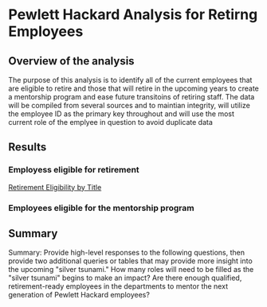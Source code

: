 # Pewlett Hackard Analysis for Retirng Employees

## Overview of the analysis

The purpose of this analysis is to identify all of the current employees that are eligible to retire and those that will retire in the upcoming years to create a mentorship program and ease future transitoins of retiring staff. The data will be compiled from several sources and to maintian integrity, will utilize the employee ID as the primary key throughout and will use the most current role of the emplyee in question to avoid duplicate data

## Results

### Employess eligible for retirement

[Retirement Eligibility by Title](https://github.com/UnBearAble1/Pewlett_Hackard_Analysis/blob/main/Analysis%20Projects%20Folder/Pewlett-Hackard-Analysis%20Folder/Data/retiring_titles.md)



### Employees eligible for the mentorship program




## Summary

Summary: Provide high-level responses to the following questions, then provide two additional queries or tables that may provide more insight into the upcoming "silver tsunami."
How many roles will need to be filled as the "silver tsunami" begins to make an impact?
Are there enough qualified, retirement-ready employees in the departments to mentor the next generation of Pewlett Hackard employees?

